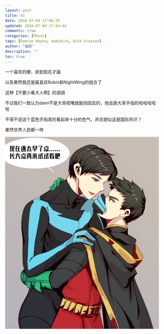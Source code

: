 ```yaml
---
layout: post
title: 61
date: 2016-07-04 17:06:25
updated: 2016-07-04 17:54:44
comments: true
categories: [Photo]
tags: [Damian Wayne, damidick, Dick Grayson]
author: "猫厨"
description: ""
toc: true
---
```


<p>一个喜欢的梗，排到现在才画</p> 
<p>以及果然我还是最喜欢Robin和NightWing的组合了<br /></p> 
<p>这种【不要小看大人啊】的调调</p> 
<p>不过我们一致认为dami不是大哥捂嘴就能挡回去的，他会舔大哥手指的哈哈哈哈哈</p> 
<p>不得不说这个蓝色手指真的看起来十分的色气，并且貌似这是国际共识？</p> 
<p>果然世界人民都一样</p>

![](https://raw.githubusercontent.com/alicewish/meowchain247/master/img_cVZNdzJtQk9JV2RLV1JQcFVtS01CU2pwbFh2REZLR3BKOTlXdzdkWWd0WFE2MTNkU1RXUHBBPT0.jpg)